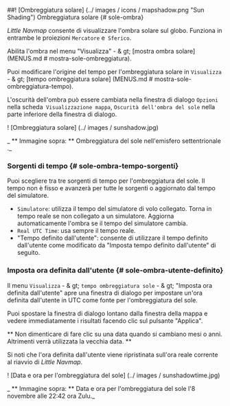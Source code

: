 ##! [Ombreggiatura solare] (../ images / icons / mapshadow.png "Sun Shading") Ombreggiatura solare {# sole-ombra}

_Little Navmap_ consente di visualizzare l'ombra solare sul globo. Funziona in entrambe le proiezioni `Mercatore` e` Sferico`.

Abilita l'ombra nel menu "Visualizza" - & gt; [mostra ombra solare] (MENUS.md # mostra-sole-ombreggiatura).

Puoi modificare l'origine del tempo per l'ombreggiatura solare in `Visualizza` - & gt; [tempo ombreggiatura solare] (MENUS.md # mostra-sole-ombreggiatura-tempo).

L'oscurità dell'ombra può essere cambiata nella finestra di dialogo `Opzioni` nella scheda` Visualizzazione mappa`, `Oscurità dell'ombra del sole` nella parte inferiore della finestra di dialogo.

! [Ombreggiatura solare] (../ images / sunshadow.jpg)

_ ** Immagine sopra: ** Ombreggiatura del sole nell'emisfero settentrionale ._

### Sorgenti di tempo {# sole-ombra-tempo-sorgenti}

Puoi scegliere tra tre sorgenti di tempo per l'ombreggiatura del sole. Il tempo non è fisso e avanzerà per tutte le sorgenti o aggiornato dal tempo del simulatore.

* `Simulatore`: utilizza il tempo del simulatore di volo collegato. Torna in tempo reale se non collegato a un simulatore. Aggiorna automaticamente l'ombra se il tempo del simulatore cambia.
* `Real UTC Time`: usa sempre il tempo reale.
* "Tempo definito dall'utente": consente di utilizzare il tempo definito dall'utente come modificato da "Imposta tempo definito dall'utente" di seguito.

### Imposta ora definita dall'utente {# sole-ombra-utente-definito}

Il menu `Visualizza` - & gt; `tempo ombreggiatura sole` - & gt; "Imposta ora definita dall'utente" apre una finestra di dialogo per impostare un'ora definita dall'utente in UTC come fonte per l'ombreggiatura del sole.

Puoi spostare la finestra di dialogo lontano dalla finestra della mappa e vedere immediatamente i risultati facendo clic sul pulsante "Applica".

** Non dimenticare di fare clic su una data quando si cambiano mesi o anni. Altrimenti verrà utilizzata la vecchia data. **

Si noti che l'ora definita dall'utente viene ripristinata sull'ora reale corrente al riavvio di _Little Navmap_.

! [Data e ora per l'ombreggiatura del sole] (../ images / sunshadowtime.jpg)

_ ** Immagine sopra: ** Data e ora per l'ombreggiatura del sole l'8 novembre alle 22:42 ora Zulu._
